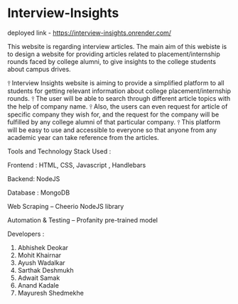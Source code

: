 # Interview-Insights

deployed link - https://interview-insights.onrender.com/

This website is regarding interview articles. The main aim of this webiste is to  design a website for providing articles related to 
placement/internship rounds faced by college alumni, to give insights to the college students about campus drives.


⫯ Interview Insights website is aiming to provide a simplified 
 platform to all students for getting relevant information about 
 college placement/internship rounds. 
⫯ The user will be able to search through different article topics 
 with the help of company name. 
⫯ Also, the users can even request for article of specific company 
they wish for, and the request for the company will be fulfilled by 
any college alumni of that particular company. 
⫯ This platform will be easy to use and accessible to everyone so 
that anyone from any academic year can take reference 
from the articles.


Tools and Technology Stack Used :

Frontend : HTML, CSS, Javascript , Handlebars

Backend: NodeJS

Database : MongoDB

Web Scraping – Cheerio NodeJS library

Automation & Testing – Profanity pre-trained model


Developers : 
1) Abhishek Deokar
2) Mohit Khairnar
3) Ayush Wadalkar
4) Sarthak Deshmukh
5) Adwait Samak
6) Anand Kadale
7) Mayuresh Shedmekhe
